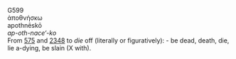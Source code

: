 <body>
  <p>G599<br>  ἀποθνήσκω  <br> apothnēskō  <br><i>ap-oth-nace‘-ko </i><br>From <a href="g0575.htm">575</a> and <a href="g2348.htm">2348</a>  to <i>die</i> off (literally or figuratively): - be dead, death, die, lie a-dying, be slain (X with).<br></p>
 </body>